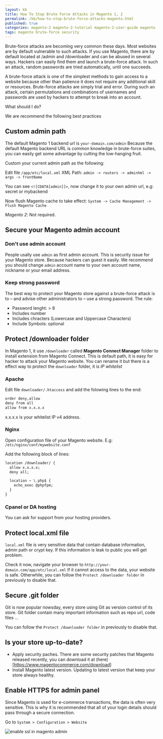 ```yaml
---
layout: kb
title: How To Stop Brute Force Attacks in Magento 1, 2
permalink: /kb/how-to-stop-brute-force-attacks-magento.html
published: true
categories: magento-2 magento-2-tutorial magento-2-user-guide magento
tags: magento brute-force security
---
```


Brute-force attacks are becoming very common these days. Most websites are by default vulnerable to such attacks. 
If you use Magento, there are by default located at /admin and /downloader and can be abused in several ways. Hackers can easily find them and launch a brute-force attack. In such an attack, random passwords are tried automatically, until one succeeds.

A brute-force attack is one of the simplest methods to gain access to a website because other than patience it does not require any additional skill or resources. Brute-force attacks are simply trial and error. During such an attack, certain permutations and combinations of usernames and passwords are used by hackers to attempt to break into an account.

What should I do?

We are recommend the following best practices

## Custom admin path


The default Magento 1 backend url is `your-domain.com/admin` Because the default Magento backend URL is common knowledge in brute-force suites, you can easily get some advantage by cutting the low-hanging fruit.

Custom your current admin path as the following:

Edit file `/app/etc/local.xml`
XML Path: `admin -> routers -> adminhml -> args -> frontName`

You can see `<![CDATA[admin]]>`, now change it to your own admin url, e.g: secret or mybackend

Now flush Magento cache to take effect: `System -> Cache Management -> Flush Magento Cache`

*Magento 2*: Not required.

## Secure your Magento admin account


### Don't use admin account


People usally use `admin` as first admin account. This is security issue for your Magento store. Because hackers can guest it easily. We recommend you should change `admin` account name to your own account name, nickname or your email address.

### Keep strong password


The best way to protect your Magento store against a brute-force attack is to – and advise other administrators to – use a strong password. 
The rule:

- Password lenght: > 8
- Includes number
- Includes chracters (Lowercase and Uppercase  Characters)
- Include Symbols: optional



## Protect /downloader folder

In Magento 1, it use `/downloader` called **Magento Connect Manager** folder to install extension from Magento Connect. This is default path, it is easy for hacker to attack your Magento website. You can rename it but there is a effect way to protect the `downloader` folder, it is *IP whitelist*


### Apache
Edit file `downloader/.htaccess` and add the folowing lines to the end:

```xml
order deny,allow
deny from all
allow from x.x.x.x
```
x.x.x.x is your whitelist IP v4 address.


### Nginx

Open configuration file of your Magento website.
E.g: `/etc/nginx/conf/mywebsite.conf`

Add the following block of lines:

```xml
location /downloader/ {
  allow x.x.x.x;
  deny all;

  location ~ \.php$ {
    echo_exec @phpfpm;
  }
}
```


### Cpanel or DA hosting

You can ask for support from your hosting providers.


## Protect local.xml file

`local.xml` file is very sensitive data that contain database information, admin path or crypt key.
If this information is leak to public you will get problem.

Check it now, navigate your browser to `http://your-domain.com/app/etc/local.xml`
If it cannot access to the data, your website is safe. Otherwhile, you can follow the `Protect /downloader folder` in previously to disable that.


## Secure .git folder

Git is now popular nowsday, every store using Git as version control of its store. Git folder contain many important information such as repo url, code files ...

You can follow the `Protect /downloader folder` in previously to disable that.


## Is your store up-to-date?

- Apply security paches. There are some security patches that Magento released recently, you can download it at (here)[https://www.magentocommerce.com/download]
- Install Magento latest version. Updating to latest version that keep your store always healthy.


## Enable HTTPS for admin panel

Since Magento is used for e-commerce transactions, the data is often very sensitive. This is why it is recommended that all of your login details should pass through a secure connection.

Go to `System > Configuration > Website`

![enable ssl in magento admin](https://lh4.googleusercontent.com/rzWqHt4yibZFIyysSpBgT-xrHUbP4n-QdH5HCgekCqVqwe35ZQOTfeHBoZky9ZATV8n0a8HM7PvpxLPnHZYhfaa8Wrqw-qfsZo3KvIghA3N_xBPjxHH5EuwDjp2E6tygHt7PK6Hl)



